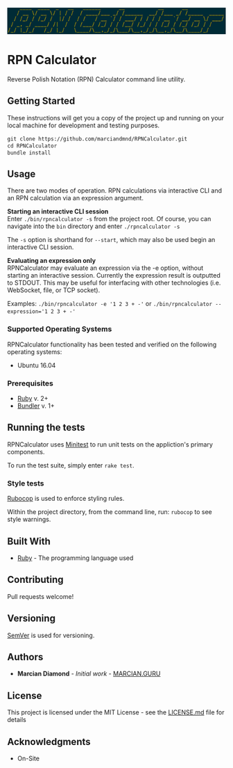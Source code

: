 ![Icon](icon.png "RPN Calculator")

# RPN Calculator

Reverse Polish Notation (RPN) Calculator command line utility.

## Getting Started

These instructions will get you a copy of the project up and running on your local machine for development and testing purposes.

```
git clone https://github.com/marciandmnd/RPNCalculator.git
cd RPNCalculator
bundle install
```

## Usage

There are two modes of operation. RPN calculations via interactive CLI and an RPN calculation via an expression argument.

**Starting an interactive CLI session**  
Enter `./bin/rpncalculator -s` from the project root. 
Of course, you can navigate into the `bin` directory and enter `./rpncalculator -s`

The `-s` option is shorthand for `--start`, which may also be used begin an interactive CLI session.

**Evaluating an expression only**  
RPNCalculator may evaluate an expression via the -e option, without starting an interactive session. Currently the expression result is outputted to STDOUT. This may be useful for interfacing with other technologies (i.e. WebSocket, file, or TCP socket).

Examples: 
`./bin/rpncalculator -e '1 2 3 + -'`
or
`./bin/rpncalculator --expression='1 2 3 + -'`

### Supported Operating Systems

RPNCalculator functionality has been tested and verified on the following operating systems:
* Ubuntu 16.04

### Prerequisites

* [Ruby](https://www.ruby-lang.org/en/) v. 2+
* [Bundler](http://bundler.io/) v. 1+

## Running the tests

RPNCalculator uses [Minitest](https://github.com/seattlerb/minitest) to run unit tests on the appliction's primary components.

To run the test suite, simply enter `rake test`.

### Style tests

[Rubocop](https://github.com/bbatsov/rubocop) is used to enforce styling rules.

Within the project directory, from the command line, run: `rubocop` to see style warnings.

## Built With

* [Ruby](https://www.ruby-lang.org/en/) - The programming language used

## Contributing

Pull requests welcome!

## Versioning

[SemVer](http://semver.org/) is used for versioning.

## Authors

* **Marcian Diamond** - *Initial work* - [MARCIAN.GURU](https://www.marcian.guru)

## License

This project is licensed under the MIT License - see the [LICENSE.md](LICENSE.md) file for details

## Acknowledgments

* On-Site
